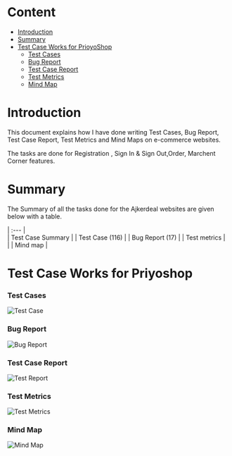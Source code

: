 # Content    
- [Introduction](#introduction)
- [Summary](#summary) 
- [Test Case Works for PrioyoShop](#Test-Case-Works-for-Pritoshop)  
  - [Test Cases](#Test-Cases)   
  - [Bug Report](#Bug-Report) 
  - [Test Case Report](#Test-Case-Report)  
  - [Test Metrics](#Test-Metrics)    
  - [Mind Map](#Mind-map)    

# Introduction
This document explains how I have done writing Test Cases, Bug Report, Test Case Report, Test Metrics and Mind Maps on e-commerce websites. 

The tasks are done for Registration , Sign In & Sign Out,Order, Marchent Corner features.


# Summary 
The Summary of all the tasks done for the Ajkerdeal websites are given below with a table.

| :---         |    
| Test Case Summary   | 
| Test Case (116)     | 
| Bug Report (17)    | 
| Test metrics     | 
|      | Mind map   |


# Test Case Works for Priyoshop
### Test Cases

![Test Case](https://github.com/TasfiaIsrat12/PriyoShop_Manual_Testing/assets/133504097/240572d7-121c-4796-81ee-9003e8909f60)

### Bug Report

![Bug Report](https://github.com/TasfiaIsrat12/PriyoShop_Manual_Testing/assets/133504097/c4054060-410d-4ba5-a4bd-7def23f65e48)

### Test Case Report

![Test Report](https://github.com/TasfiaIsrat12/PriyoShop_Manual_Testing/assets/133504097/e0559882-4b8d-4fce-99a3-1bc20cf19c5c)

### Test Metrics

![Test Metrics](https://github.com/TasfiaIsrat12/PriyoShop_Manual_Testing/assets/133504097/3363dd79-34f4-4a82-9b82-dddb435fb746)

### Mind Map

![Mind Map](https://github.com/TasfiaIsrat12/PriyoShop_Manual_Testing/assets/133504097/a321d5ca-a0cd-4a42-9530-e09c7b059401)
